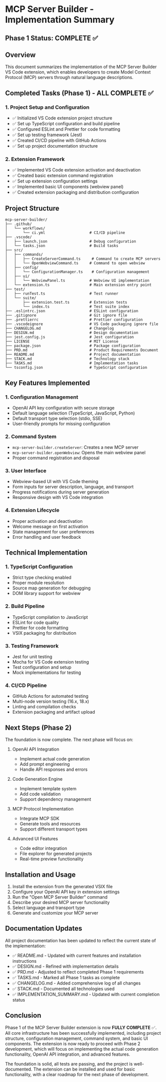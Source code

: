 # MCP Server Builder - Implementation Summary

## Phase 1 Status: COMPLETE ✅

## Overview
This document summarizes the implementation of the MCP Server Builder VS Code extension, which enables developers to create Model Context Protocol (MCP) servers through natural language descriptions.

## Completed Tasks (Phase 1) - ALL COMPLETE ✅

### 1. Project Setup and Configuration
- ✅ Initialized VS Code extension project structure
- ✅ Set up TypeScript configuration and build pipeline
- ✅ Configured ESLint and Prettier for code formatting
- ✅ Set up testing framework (Jest)
- ✅ Created CI/CD pipeline with GitHub Actions
- ✅ Set up project documentation structure

### 2. Extension Framework
- ✅ Implemented VS Code extension activation and deactivation
- ✅ Created basic extension command registration
- ✅ Set up extension configuration settings
- ✅ Implemented basic UI components (webview panel)
- ✅ Created extension packaging and distribution configuration

## Project Structure

```
mcp-server-builder/
├── .github/
│   └── workflows/
│       └── ci.yml                    # CI/CD pipeline
├── .vscode/
│   ├── launch.json                   # Debug configuration
│   └── tasks.json                    # Build tasks
├── src/
│   ├── commands/
│   │   ├── CreateServerCommand.ts     # Command to create MCP servers
│   │   └── OpenWebviewCommand.ts     # Command to open webview
│   ├── config/
│   │   └── ConfigurationManager.ts    # Configuration management
│   ├── ui/
│   │   └── WebviewPanel.ts           # Webview UI implementation
│   └── extension.ts                  # Main extension entry point
├── test/
│   ├── runTest.ts                    # Test runner
│   └── suite/
│       ├── extension.test.ts         # Extension tests
│       └── index.ts                  # Test suite index
├── .eslintrc.json                    # ESLint configuration
├── .gitignore                        # Git ignore file
├── .prettierrc                       # Prettier configuration
├── .vscodeignore                     # VS Code packaging ignore file
├── CHANGELOG.md                      # Changelog
├── DESIGN.md                         # Design documentation
├── jest.config.js                    # Jest configuration
├── LICENSE                           # MIT License
├── package.json                      # Package configuration
├── PRD.md                            # Product Requirements Document
├── README.md                         # Project documentation
├── STACK.md                          # Technology stack
├── TASKS.md                          # Implementation tasks
└── tsconfig.json                     # TypeScript configuration
```

## Key Features Implemented

### 1. Configuration Management
- OpenAI API key configuration with secure storage
- Default language selection (TypeScript, JavaScript, Python)
- Default transport type selection (stdio, SSE)
- User-friendly prompts for missing configuration

### 2. Command System
- `mcp-server-builder.createServer`: Creates a new MCP server
- `mcp-server-builder.openWebview`: Opens the main webview panel
- Proper command registration and disposal

### 3. User Interface
- Webview-based UI with VS Code theming
- Form inputs for server description, language, and transport
- Progress notifications during server generation
- Responsive design with VS Code integration

### 4. Extension Lifecycle
- Proper activation and deactivation
- Welcome message on first activation
- State management for user preferences
- Error handling and user feedback

## Technical Implementation

### 1. TypeScript Configuration
- Strict type checking enabled
- Proper module resolution
- Source map generation for debugging
- DOM library support for webview

### 2. Build Pipeline
- TypeScript compilation to JavaScript
- ESLint for code quality
- Prettier for code formatting
- VSIX packaging for distribution

### 3. Testing Framework
- Jest for unit testing
- Mocha for VS Code extension testing
- Test configuration and setup
- Mock implementations for testing

### 4. CI/CD Pipeline
- GitHub Actions for automated testing
- Multi-node version testing (16.x, 18.x)
- Linting and compilation checks
- Extension packaging and artifact upload

## Next Steps (Phase 2)

The foundation is now complete. The next phase will focus on:

1. OpenAI API Integration
   - Implement actual code generation
   - Add prompt engineering
   - Handle API responses and errors

2. Code Generation Engine
   - Implement template system
   - Add code validation
   - Support dependency management

3. MCP Protocol Implementation
   - Integrate MCP SDK
   - Generate tools and resources
   - Support different transport types

4. Advanced UI Features
   - Code editor integration
   - File explorer for generated projects
   - Real-time preview functionality

## Installation and Usage

1. Install the extension from the generated VSIX file
2. Configure your OpenAI API key in extension settings
3. Run the "Open MCP Server Builder" command
4. Describe your desired MCP server functionality
5. Select language and transport type
6. Generate and customize your MCP server

## Documentation Updates

All project documentation has been updated to reflect the current state of the implementation:

- ✅ README.md - Updated with current features and installation instructions
- ✅ DESIGN.md - Refined with implementation details
- ✅ PRD.md - Adjusted to reflect completed Phase 1 requirements
- ✅ TASKS.md - Marked all Phase 1 tasks as complete
- ✅ CHANGELOG.md - Added comprehensive log of all changes
- ✅ STACK.md - Documented all technologies used
- ✅ IMPLEMENTATION_SUMMARY.md - Updated with current completion status

## Conclusion

Phase 1 of the MCP Server Builder extension is now **FULLY COMPLETE** ✅. All core infrastructure has been successfully implemented, including project structure, configuration management, command system, and basic UI components. The extension is now ready to proceed with Phase 2 development, which will focus on implementing the actual code generation functionality, OpenAI API integration, and advanced features.

The foundation is solid, all tests are passing, and the project is well-documented. The extension can be installed and used for basic functionality, with a clear roadmap for the next phase of development.